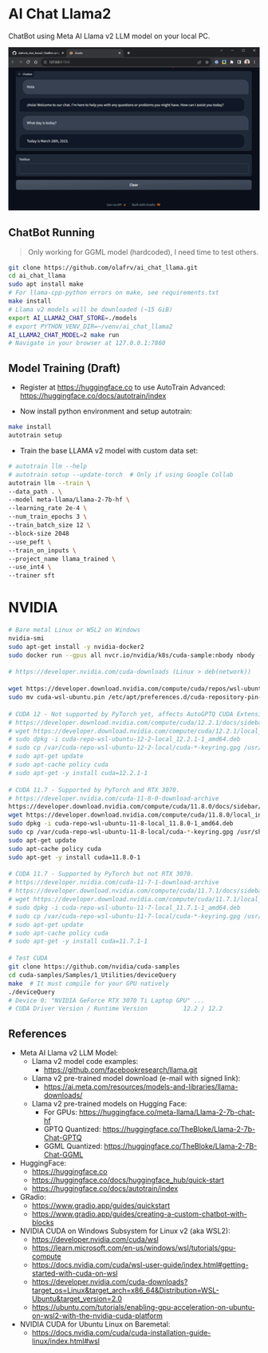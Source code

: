 # AI Chat Llama2

ChatBot using Meta AI Llama v2 LLM model on your local PC.

<a href="ai_chat_llama2.png"><img src="ai_chat_llama2.png"></a> 

## ChatBot Running

> Only working for GGML model (hardcoded), I need time to test others.

```bash
git clone https://github.com/olafrv/ai_chat_llama.git
cd ai_chat_llama
sudo apt install make
# For llama-cpp-python errors on make, see requirements.txt
make install
# Llama v2 models will be downloaded (~15 GiB)
export AI_LLAMA2_CHAT_STORE=./models 
# export PYTHON_VENV_DIR=~/venv/ai_chat_llama2
AI_LLAMA2_CHAT_MODEL=2 make run   
# Navigate in your browser at 127.0.0.1:7860
```

## Model Training (Draft)

* Register at https://huggingface.co to use AutoTrain Advanced:
https://huggingface.co/docs/autotrain/index

* Now install python environment and setup autotrain:
```bash
make install
autotrain setup
```

* Train the base LLAMA v2 model with custom data set:
```bash
# autotrain llm --help
# autotrain setup --update-torch  # Only if using Google Collab
autotrain llm --train \
--data_path . \
--model meta-llama/Llama-2-7b-hf \
--learning_rate 2e-4 \
--num_train_epochs 3 \
--train_batch_size 12 \ 
--block-size 2048
--use_peft \
--train_on_inputs \
--project_name llama_trained \
--use_int4 \
--trainer sft
```

# NVIDIA

```bash
# Bare metal Linux or WSL2 on Windows
nvidia-smi
sudo apt-get install -y nvidia-docker2
sudo docker run --gpus all nvcr.io/nvidia/k8s/cuda-sample:nbody nbody -gpu -benchmark

# https://developer.nvidia.com/cuda-downloads (Linux > deb(network))

wget https://developer.download.nvidia.com/compute/cuda/repos/wsl-ubuntu/x86_64/cuda-wsl-ubuntu.pin
sudo mv cuda-wsl-ubuntu.pin /etc/apt/preferences.d/cuda-repository-pin-600

# CUDA 12 - Not supported by PyTorch yet, affects AutoGPTQ CUDA Extensions
# https://developer.download.nvidia.com/compute/cuda/12.2.1/docs/sidebar/md5sum.txt
# wget https://developer.download.nvidia.com/compute/cuda/12.2.1/local_installers/cuda-repo-wsl-ubuntu-12-2-local_12.2.1-1_amd64.deb
# sudo dpkg -i cuda-repo-wsl-ubuntu-12-2-local_12.2.1-1_amd64.deb
# sudo cp /var/cuda-repo-wsl-ubuntu-12-2-local/cuda-*-keyring.gpg /usr/share/keyrings/
# sudo apt-get update
# sudo apt-cache policy cuda
# sudo apt-get -y install cuda=12.2.1-1

# CUDA 11.7 - Supported by PyTorch and RTX 3070.
# https://developer.nvidia.com/cuda-11-8-0-download-archive
https://developer.download.nvidia.com/compute/cuda/11.8.0/docs/sidebar/md5sum.txt
wget https://developer.download.nvidia.com/compute/cuda/11.8.0/local_installers/cuda-repo-wsl-ubuntu-11-8-local_11.8.0-1_amd64.deb
sudo dpkg -i cuda-repo-wsl-ubuntu-11-8-local_11.8.0-1_amd64.deb
sudo cp /var/cuda-repo-wsl-ubuntu-11-8-local/cuda-*-keyring.gpg /usr/share/keyrings/
sudo apt-get update
sudo apt-cache policy cuda
sudo apt-get -y install cuda=11.8.0-1

# CUDA 11.7 - Supported by PyTorch but not RTX 3070.
# https://developer.nvidia.com/cuda-11-7-1-download-archive
# https://developer.download.nvidia.com/compute/cuda/11.7.1/docs/sidebar/md5sum.txt
# wget https://developer.download.nvidia.com/compute/cuda/11.7.1/local_installers/cuda-repo-wsl-ubuntu-11-7-local_11.7.1-1_amd64.deb
# sudo dpkg -i cuda-repo-wsl-ubuntu-11-7-local_11.7.1-1_amd64.deb
# sudo cp /var/cuda-repo-wsl-ubuntu-11-7-local/cuda-*-keyring.gpg /usr/share/keyrings/
# sudo apt-get update
# sudo apt-cache policy cuda
# sudo apt-get -y install cuda=11.7.1-1

# Test CUDA
git clone https://github.com/nvidia/cuda-samples
cd cuda-samples/Samples/1_Utilities/deviceQuery
make  # It must compile for your GPU natively
./deviceQuery
# Device 0: "NVIDIA GeForce RTX 3070 Ti Laptop GPU" ...
# CUDA Driver Version / Runtime Version          12.2 / 12.2
```

## References

* Meta AI Llama v2 LLM Model:
  * Llama v2 model code examples: 
    * https://github.com/facebookresearch/llama.git
  * Llama v2 pre-trained model download (e-mail with signed link):
    * https://ai.meta.com/resources/models-and-libraries/llama-downloads/
  * Llama v2 pre-trained models on Hugging Face: 
    * For GPUs: https://huggingface.co/meta-llama/Llama-2-7b-chat-hf
    * GPTQ Quantized: https://huggingface.co/TheBloke/Llama-2-7b-Chat-GPTQ
    * GGML Quantized: https://huggingface.co/TheBloke/Llama-2-7B-Chat-GGML
* HuggingFace:
  * https://huggingface.co
  * https://huggingface.co/docs/huggingface_hub/quick-start
  * https://huggingface.co/docs/autotrain/index
* GRadio:
  * https://www.gradio.app/guides/quickstart
  * https://www.gradio.app/guides/creating-a-custom-chatbot-with-blocks
* NVIDIA CUDA on Windows Subsystem for Linux v2 (aka WSL2):
  * https://developer.nvidia.com/cuda/wsl
  * https://learn.microsoft.com/en-us/windows/wsl/tutorials/gpu-compute
  * https://docs.nvidia.com/cuda/wsl-user-guide/index.html#getting-started-with-cuda-on-wsl
  * https://developer.nvidia.com/cuda-downloads?target_os=Linux&target_arch=x86_64&Distribution=WSL-Ubuntu&target_version=2.0
  * https://ubuntu.com/tutorials/enabling-gpu-acceleration-on-ubuntu-on-wsl2-with-the-nvidia-cuda-platform
* NVIDIA CUDA for Ubuntu Linux on Baremetal:
  * https://docs.nvidia.com/cuda/cuda-installation-guide-linux/index.html#wsl
